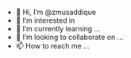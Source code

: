 - 👋 Hi, I’m @zmusaddique
- 👀 I’m interested in 
- 🌱 I’m currently learning ...
- 💞️ I’m looking to collaborate on ...
- 📫 How to reach me ...

<!---
zmusaddique/zmusaddique is a ✨ special ✨ repository because its `README.md` (this file) appears on your GitHub profile.
You can click the Preview link to take a look at your changes.
--->
